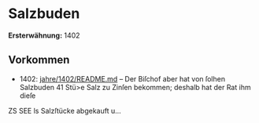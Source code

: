 # Salzbuden

**Ersterwähnung:** 1402

## Vorkommen
- 1402: [jahre/1402/README.md](../jahre/1402/README.md) – Der
Biſchof aber hat von ſolhen Salzbuden 41 Stü>e Salz
zu Zinſen bekommen; deshalb hat der Rat ihm dieſe


ZS SEE ls
Salzſtücke abgekauft u...
